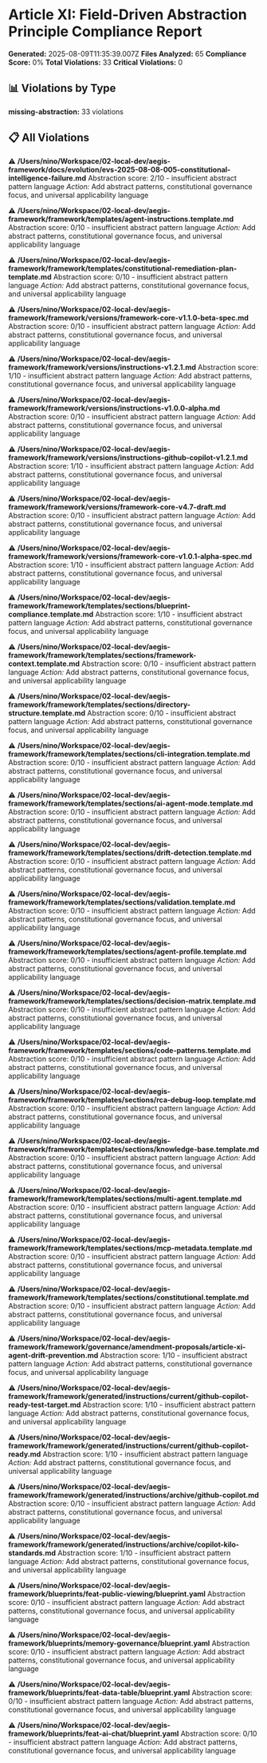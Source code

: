 # Article XI: Field-Driven Abstraction Principle Compliance Report

**Generated:** 2025-08-09T11:35:39.007Z
**Files Analyzed:** 65
**Compliance Score:** 0%
**Total Violations:** 33
**Critical Violations:** 0

## 📊 Violations by Type

**missing-abstraction:** 33 violations

## 📋 All Violations

⚠️ **/Users/nino/Workspace/02-local-dev/aegis-framework/docs/evolution/evs-2025-08-08-005-constitutional-intelligence-failure.md**
   Abstraction score: 2/10 - insufficient abstract pattern language
   *Action:* Add abstract patterns, constitutional governance focus, and universal applicability language

⚠️ **/Users/nino/Workspace/02-local-dev/aegis-framework/framework/templates/agent-instructions.template.md**
   Abstraction score: 0/10 - insufficient abstract pattern language
   *Action:* Add abstract patterns, constitutional governance focus, and universal applicability language

⚠️ **/Users/nino/Workspace/02-local-dev/aegis-framework/framework/templates/constitutional-remediation-plan-template.md**
   Abstraction score: 0/10 - insufficient abstract pattern language
   *Action:* Add abstract patterns, constitutional governance focus, and universal applicability language

⚠️ **/Users/nino/Workspace/02-local-dev/aegis-framework/framework/versions/framework-core-v1.1.0-beta-spec.md**
   Abstraction score: 0/10 - insufficient abstract pattern language
   *Action:* Add abstract patterns, constitutional governance focus, and universal applicability language

⚠️ **/Users/nino/Workspace/02-local-dev/aegis-framework/framework/versions/instructions-v1.2.1.md**
   Abstraction score: 1/10 - insufficient abstract pattern language
   *Action:* Add abstract patterns, constitutional governance focus, and universal applicability language

⚠️ **/Users/nino/Workspace/02-local-dev/aegis-framework/framework/versions/instructions-v1.0.0-alpha.md**
   Abstraction score: 0/10 - insufficient abstract pattern language
   *Action:* Add abstract patterns, constitutional governance focus, and universal applicability language

⚠️ **/Users/nino/Workspace/02-local-dev/aegis-framework/framework/versions/instructions-github-copilot-v1.2.1.md**
   Abstraction score: 1/10 - insufficient abstract pattern language
   *Action:* Add abstract patterns, constitutional governance focus, and universal applicability language

⚠️ **/Users/nino/Workspace/02-local-dev/aegis-framework/framework/versions/framework-core-v4.7-draft.md**
   Abstraction score: 0/10 - insufficient abstract pattern language
   *Action:* Add abstract patterns, constitutional governance focus, and universal applicability language

⚠️ **/Users/nino/Workspace/02-local-dev/aegis-framework/framework/versions/framework-core-v1.0.1-alpha-spec.md**
   Abstraction score: 1/10 - insufficient abstract pattern language
   *Action:* Add abstract patterns, constitutional governance focus, and universal applicability language

⚠️ **/Users/nino/Workspace/02-local-dev/aegis-framework/framework/templates/sections/blueprint-compliance.template.md**
   Abstraction score: 1/10 - insufficient abstract pattern language
   *Action:* Add abstract patterns, constitutional governance focus, and universal applicability language

⚠️ **/Users/nino/Workspace/02-local-dev/aegis-framework/framework/templates/sections/framework-context.template.md**
   Abstraction score: 0/10 - insufficient abstract pattern language
   *Action:* Add abstract patterns, constitutional governance focus, and universal applicability language

⚠️ **/Users/nino/Workspace/02-local-dev/aegis-framework/framework/templates/sections/directory-structure.template.md**
   Abstraction score: 0/10 - insufficient abstract pattern language
   *Action:* Add abstract patterns, constitutional governance focus, and universal applicability language

⚠️ **/Users/nino/Workspace/02-local-dev/aegis-framework/framework/templates/sections/cli-integration.template.md**
   Abstraction score: 0/10 - insufficient abstract pattern language
   *Action:* Add abstract patterns, constitutional governance focus, and universal applicability language

⚠️ **/Users/nino/Workspace/02-local-dev/aegis-framework/framework/templates/sections/ai-agent-mode.template.md**
   Abstraction score: 0/10 - insufficient abstract pattern language
   *Action:* Add abstract patterns, constitutional governance focus, and universal applicability language

⚠️ **/Users/nino/Workspace/02-local-dev/aegis-framework/framework/templates/sections/drift-detection.template.md**
   Abstraction score: 0/10 - insufficient abstract pattern language
   *Action:* Add abstract patterns, constitutional governance focus, and universal applicability language

⚠️ **/Users/nino/Workspace/02-local-dev/aegis-framework/framework/templates/sections/validation.template.md**
   Abstraction score: 0/10 - insufficient abstract pattern language
   *Action:* Add abstract patterns, constitutional governance focus, and universal applicability language

⚠️ **/Users/nino/Workspace/02-local-dev/aegis-framework/framework/templates/sections/agent-profile.template.md**
   Abstraction score: 0/10 - insufficient abstract pattern language
   *Action:* Add abstract patterns, constitutional governance focus, and universal applicability language

⚠️ **/Users/nino/Workspace/02-local-dev/aegis-framework/framework/templates/sections/decision-matrix.template.md**
   Abstraction score: 0/10 - insufficient abstract pattern language
   *Action:* Add abstract patterns, constitutional governance focus, and universal applicability language

⚠️ **/Users/nino/Workspace/02-local-dev/aegis-framework/framework/templates/sections/code-patterns.template.md**
   Abstraction score: 0/10 - insufficient abstract pattern language
   *Action:* Add abstract patterns, constitutional governance focus, and universal applicability language

⚠️ **/Users/nino/Workspace/02-local-dev/aegis-framework/framework/templates/sections/rca-debug-loop.template.md**
   Abstraction score: 0/10 - insufficient abstract pattern language
   *Action:* Add abstract patterns, constitutional governance focus, and universal applicability language

⚠️ **/Users/nino/Workspace/02-local-dev/aegis-framework/framework/templates/sections/knowledge-base.template.md**
   Abstraction score: 0/10 - insufficient abstract pattern language
   *Action:* Add abstract patterns, constitutional governance focus, and universal applicability language

⚠️ **/Users/nino/Workspace/02-local-dev/aegis-framework/framework/templates/sections/multi-agent.template.md**
   Abstraction score: 0/10 - insufficient abstract pattern language
   *Action:* Add abstract patterns, constitutional governance focus, and universal applicability language

⚠️ **/Users/nino/Workspace/02-local-dev/aegis-framework/framework/templates/sections/mcp-metadata.template.md**
   Abstraction score: 0/10 - insufficient abstract pattern language
   *Action:* Add abstract patterns, constitutional governance focus, and universal applicability language

⚠️ **/Users/nino/Workspace/02-local-dev/aegis-framework/framework/templates/sections/constitutional.template.md**
   Abstraction score: 0/10 - insufficient abstract pattern language
   *Action:* Add abstract patterns, constitutional governance focus, and universal applicability language

⚠️ **/Users/nino/Workspace/02-local-dev/aegis-framework/framework/governance/amendment-proposals/article-xi-agent-drift-prevention.md**
   Abstraction score: 1/10 - insufficient abstract pattern language
   *Action:* Add abstract patterns, constitutional governance focus, and universal applicability language

⚠️ **/Users/nino/Workspace/02-local-dev/aegis-framework/framework/generated/instructions/current/github-copilot-ready-test-target.md**
   Abstraction score: 1/10 - insufficient abstract pattern language
   *Action:* Add abstract patterns, constitutional governance focus, and universal applicability language

⚠️ **/Users/nino/Workspace/02-local-dev/aegis-framework/framework/generated/instructions/current/github-copilot-ready.md**
   Abstraction score: 1/10 - insufficient abstract pattern language
   *Action:* Add abstract patterns, constitutional governance focus, and universal applicability language

⚠️ **/Users/nino/Workspace/02-local-dev/aegis-framework/framework/generated/instructions/archive/github-copilot.md**
   Abstraction score: 0/10 - insufficient abstract pattern language
   *Action:* Add abstract patterns, constitutional governance focus, and universal applicability language

⚠️ **/Users/nino/Workspace/02-local-dev/aegis-framework/framework/generated/instructions/archive/copilot-kilo-standards.md**
   Abstraction score: 1/10 - insufficient abstract pattern language
   *Action:* Add abstract patterns, constitutional governance focus, and universal applicability language

⚠️ **/Users/nino/Workspace/02-local-dev/aegis-framework/blueprints/feat-public-viewing/blueprint.yaml**
   Abstraction score: 0/10 - insufficient abstract pattern language
   *Action:* Add abstract patterns, constitutional governance focus, and universal applicability language

⚠️ **/Users/nino/Workspace/02-local-dev/aegis-framework/blueprints/memory-governance/blueprint.yaml**
   Abstraction score: 0/10 - insufficient abstract pattern language
   *Action:* Add abstract patterns, constitutional governance focus, and universal applicability language

⚠️ **/Users/nino/Workspace/02-local-dev/aegis-framework/blueprints/feat-data-table/blueprint.yaml**
   Abstraction score: 0/10 - insufficient abstract pattern language
   *Action:* Add abstract patterns, constitutional governance focus, and universal applicability language

⚠️ **/Users/nino/Workspace/02-local-dev/aegis-framework/blueprints/feat-ai-chat/blueprint.yaml**
   Abstraction score: 0/10 - insufficient abstract pattern language
   *Action:* Add abstract patterns, constitutional governance focus, and universal applicability language


